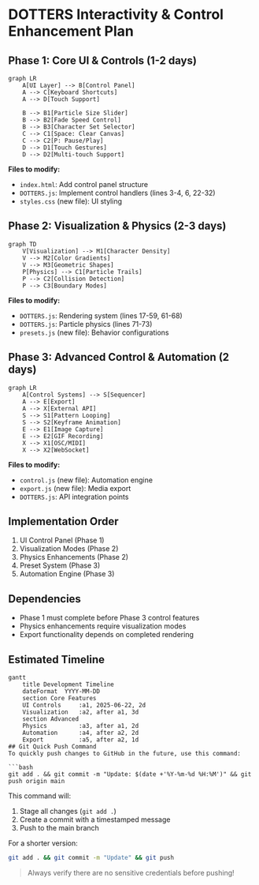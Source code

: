 # DOTTERS Interactivity & Control Enhancement Plan

## Phase 1: Core UI & Controls (1-2 days)
```mermaid
graph LR
    A[UI Layer] --> B[Control Panel]
    A --> C[Keyboard Shortcuts]
    A --> D[Touch Support]
    
    B --> B1[Particle Size Slider]
    B --> B2[Fade Speed Control]
    B --> B3[Character Set Selector]
    C --> C1[Space: Clear Canvas]
    C --> C2[P: Pause/Play]
    D --> D1[Touch Gestures]
    D --> D2[Multi-touch Support]
```

**Files to modify:**
- `index.html`: Add control panel structure
- `DOTTERS.js`: Implement control handlers (lines 3-4, 6, 22-32)
- `styles.css` (new file): UI styling

## Phase 2: Visualization & Physics (2-3 days)
```mermaid
graph TD
    V[Visualization] --> M1[Character Density]
    V --> M2[Color Gradients]
    V --> M3[Geometric Shapes]
    P[Physics] --> C1[Particle Trails]
    P --> C2[Collision Detection]
    P --> C3[Boundary Modes]
```

**Files to modify:**
- `DOTTERS.js`: Rendering system (lines 17-59, 61-68)
- `DOTTERS.js`: Particle physics (lines 71-73)
- `presets.js` (new file): Behavior configurations

## Phase 3: Advanced Control & Automation (2 days)
```mermaid
graph LR
    A[Control Systems] --> S[Sequencer]
    A --> E[Export]
    A --> X[External API]
    S --> S1[Pattern Looping]
    S --> S2[Keyframe Animation]
    E --> E1[Image Capture]
    E --> E2[GIF Recording]
    X --> X1[OSC/MIDI]
    X --> X2[WebSocket]
```

**Files to modify:**
- `control.js` (new file): Automation engine
- `export.js` (new file): Media export
- `DOTTERS.js`: API integration points

## Implementation Order
1. UI Control Panel (Phase 1)
2. Visualization Modes (Phase 2)
3. Physics Enhancements (Phase 2)
4. Preset System (Phase 3)
5. Automation Engine (Phase 3)

## Dependencies
- Phase 1 must complete before Phase 3 control features
- Physics enhancements require visualization modes
- Export functionality depends on completed rendering

## Estimated Timeline
```mermaid
gantt
    title Development Timeline
    dateFormat  YYYY-MM-DD
    section Core Features
    UI Controls     :a1, 2025-06-22, 2d
    Visualization   :a2, after a1, 3d
    section Advanced
    Physics         :a3, after a1, 2d
    Automation      :a4, after a2, 2d
    Export          :a5, after a2, 1d
## Git Quick Push Command
To quickly push changes to GitHub in the future, use this command:

```bash
git add . && git commit -m "Update: $(date +'%Y-%m-%d %H:%M')" && git push origin main
```

This command will:
1. Stage all changes (`git add .`)
2. Create a commit with a timestamped message
3. Push to the main branch

For a shorter version:
```bash
git add . && git commit -m "Update" && git push
```

> Always verify there are no sensitive credentials before pushing!